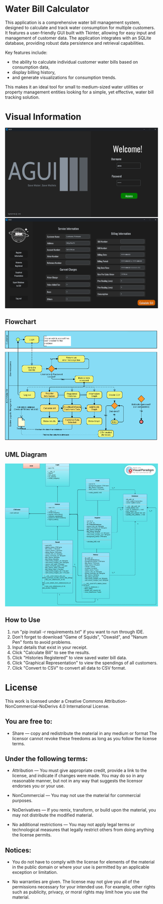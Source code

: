# Water Bill Calculator

This application is a comprehensive water bill management system, designed to calculate and track water consumption for multiple customers. It features a user-friendly GUI built with Tkinter, allowing for easy input and management of customer data. The application integrates with an SQLite database, providing robust data persistence and retrieval capabilities. 

Key features include: 
- the ability to calculate individual customer water bills based on consumption data, 
- display billing history, 
- and generate visualizations for consumption trends. 

This makes it an ideal tool for small to medium-sized water utilities or property management entities looking for a simple, yet effective, water bill tracking solution.

# Visual Information

![Image 1](img/sample2.png)
![Image 2](img/sample1.png)

## Flowchart

![flowchart](img/flowchart.png)

## UML Diagram

![umldiagram](img/umldiagram1.png)

## How to Use

1. run "pip install -r requirements.txt" if you want to run through IDE.
2. Don't forget to download "Game of Squids", "Oswald", and "Nanum Pen" fonts to avoid problems.
3. Input details that exist in your receipt.
4. Click "Calculate Bill" to see the results.
5. Click "Histories Registered" to view saved water bill data.
6. Click "Graphical Representation" to view the spendings of all customers.
7. Click "Convert to CSV" to convert all data to CSV format.

# License

This work is licensed under a Creative Commons Attribution-NonCommercial-NoDerivs 4.0 International License.

## You are free to:

- Share — copy and redistribute the material in any medium or format
The licensor cannot revoke these freedoms as long as you follow the license terms.

## Under the following terms:

- Attribution — You must give appropriate credit, provide a link to the license, and indicate if changes were made. You may do so in any reasonable manner, but not in any way that suggests the licensor endorses you or your use.

- NonCommercial — You may not use the material for commercial purposes.

- NoDerivatives — If you remix, transform, or build upon the material, you may not distribute the modified material.

- No additional restrictions — You may not apply legal terms or technological measures that legally restrict others from doing anything the license permits.

## Notices:

- You do not have to comply with the license for elements of the material in the public domain or where your use is permitted by an applicable exception or limitation.

- No warranties are given. The license may not give you all of the permissions necessary for your intended use. For example, other rights such as publicity, privacy, or moral rights may limit how you use the material.

